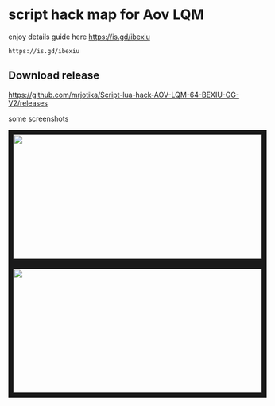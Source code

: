 # script hack map for Aov LQM 
enjoy details guide here https://is.gd/ibexiu
```
https://is.gd/ibexiu
```
## **Download release**

https://github.com/mrjotika/Script-lua-hack-AOV-LQM-64-BEXIU-GG-V2/releases

some screenshots

<a href="https://is.gd/ibexiu" target="_blank"><img src="https://thkr999999999999999999.on.drv.tw/thkr/AOV vn.jpg" width="500" height="250" border="10" /></a>
<a href="https://is.gd/ibexiu" target="_blank"><img src="https://thkr999999999999999999.on.drv.tw/thkr/XRecorder_09112023_081312.jpg" width="500" height="250" border="10" /></a>

